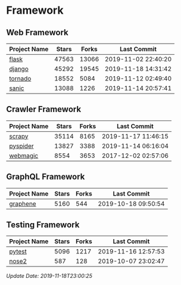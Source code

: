 # Framework

## Web Framework

| Project Name | Stars | Forks | Last Commit |
| ------------ | ----- | ----- | ----------- |
| [flask](https://github.com/pallets/flask) | 47563 | 13066 | 2019-11-02 22:40:20 |
| [django](https://github.com/django/django) | 45292 | 19545 | 2019-11-18 14:31:42 |
| [tornado](https://github.com/tornadoweb/tornado) | 18552 | 5084 | 2019-11-12 02:49:40 |
| [sanic](https://github.com/huge-success/sanic) | 13088 | 1226 | 2019-11-14 20:57:41 |

## Crawler Framework

| Project Name | Stars | Forks | Last Commit |
| ------------ | ----- | ----- | ----------- |
| [scrapy](https://github.com/scrapy/scrapy) | 35114 | 8165 | 2019-11-17 11:46:15 |
| [pyspider](https://github.com/binux/pyspider) | 13827 | 3388 | 2019-11-14 06:16:04 |
| [webmagic](https://github.com/code4craft/webmagic) | 8554 | 3653 | 2017-12-02 02:57:06 |

## GraphQL Framework

| Project Name | Stars | Forks | Last Commit |
| ------------ | ----- | ----- | ----------- |
| [graphene](https://github.com/graphql-python/graphene) | 5160 | 544 | 2019-10-18 09:50:54 |

## Testing Framework

| Project Name | Stars | Forks | Last Commit |
| ------------ | ----- | ----- | ----------- |
| [pytest](https://github.com/pytest-dev/pytest) | 5096 | 1217 | 2019-11-16 12:57:53 |
| [nose2](https://github.com/nose-devs/nose2) | 587 | 128 | 2019-10-07 23:02:47 |

*Update Date: 2019-11-18T23:00:25*